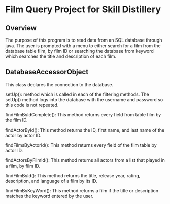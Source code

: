 # Film Query Project for Skill Distillery

## Overview
The purpose of this program is to read data from an SQL database through java.  The user is prompted with a menu to either search for a film from the database table film, by film ID or searching the database from keyword which searches the title and description of each film.

## DatabaseAccessorObject
This class declares the connection to the database.

setUp(): method which is called in each of the filtering methods. The setUp() method logs into the database with the username and password so this code is not repeated.

findFilmByIdComplete():  This method returns every field from table film by the film ID.

findActorById(): This method returns the ID, first  name, and last name of the actor by actor ID.

findFilmsByActorId(): This method returns every field of the film table by actor ID.

findActorsByFilmId(): This method returns all actors from a list that played in a film, by film ID.

findFilmById(): This method returns the title, release year, rating, description, and language of a film by its ID.

findFilmByKeyWord(): This method returns a film if the title or description matches the keyword entered by the user.
